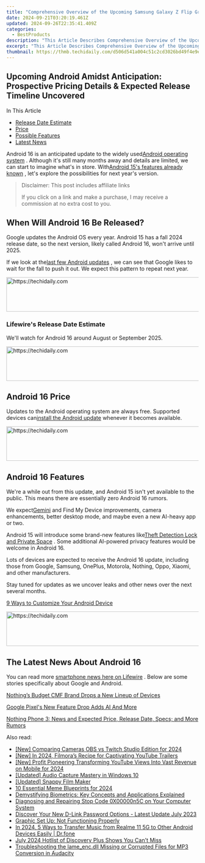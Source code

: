 ```yaml
---
title: "Comprehensive Overview of the Upcoming Samsung Galaxy Z Flip Groovy: Price Breakdowns, Anticipated Drop-Dates & Key Functionalities"
date: 2024-09-21T03:20:19.461Z
updated: 2024-09-26T22:35:41.409Z
categories:
  - BestProducts
description: "This Article Describes Comprehensive Overview of the Upcoming Samsung Galaxy Z Flip Groovy: Price Breakdowns, Anticipated Drop-Dates & Key Functionalities"
excerpt: "This Article Describes Comprehensive Overview of the Upcoming Samsung Galaxy Z Flip Groovy: Price Breakdowns, Anticipated Drop-Dates & Key Functionalities"
thumbnail: https://thmb.techidaily.com/d506d541a004c51c2cd3026bd49f4e9e82c157f9f39dde8952261d2b96a29117.jpg
---
```


## Upcoming Android Amidst Anticipation: Prospective Pricing Details & Expected Release Timeline Uncovered

In This Article

* [Release Date Estimate](https://www.lifewire.com/#toc-when-will-android-16-be-released)
* [Price](https://www.lifewire.com/#toc-android-16-price)
* [Possible Features](https://www.lifewire.com/#toc-android-16-features)
* [Latest News](https://www.lifewire.com/#toc-the-latest-news-about-android-16)

 Android 16 is an anticipated update to the widely used[Android operating system](https://www.lifewire.com/what-is-google-android-1616887) . Although it's still many months away and details are limited, we can start to imagine what's in store. With[Android 15's features already known](https://www.lifewire.com/android-15-7547471) , let's explore the possibilities for next year's version.

>  Disclaimer: This post includes affiliate links
>
>  If you click on a link and make a purchase, I may receive a commission at no extra cost to you.
>

## When Will Android 16 Be Released?

 Google updates the Android OS every year. Android 15 has a fall 2024 release date, so the next version, likely called Android 16, won't arrive until 2025.

 If we look at the[last few Android updates](https://www.lifewire.com/android-versions-4173277) , we can see that Google likes to wait for the fall to push it out. We expect this pattern to repeat next year.

<!-- affiliate ads begin -->
<a href="https://appsumo.8odi.net/c/5597632/2037350/7443" target="_top" id="2037350">
  <img src="//a.impactradius-go.com/display-ad/7443-2037350" border="0" alt="https://techidaily.com" width="728" height="90"/>
</a>
<img height="0" width="0" src="https://appsumo.8odi.net/i/5597632/2037350/7443" style="position:absolute;visibility:hidden;" border="0" />
<!-- affiliate ads end -->

### Lifewire's Release Date Estimate

We'll watch for Android 16 around August or September 2025.

<!-- affiliate ads begin -->
<a href="https://appsumo.8odi.net/c/5597632/2049382/7443" target="_top" id="2049382">
  <img src="//a.impactradius-go.com/display-ad/7443-2049382" border="0" alt="https://techidaily.com" width="728" height="90"/>
</a>
<img height="0" width="0" src="https://appsumo.8odi.net/i/5597632/2049382/7443" style="position:absolute;visibility:hidden;" border="0" />
<!-- affiliate ads end -->

## Android 16 Price

 Updates to the Android operating system are always free. Supported devices can[install the Android update](https://www.lifewire.com/update-your-android-os-121662) whenever it becomes available.  

<!-- affiliate ads begin -->
<a href="https://unicoeye.pxf.io/c/5597632/2134495/18498" target="_top" id="2134495">
  <img src="//a.impactradius-go.com/display-ad/18498-2134495" border="0" alt="https://techidaily.com" width="728" height="90"/>
</a>
<img height="0" width="0" src="https://unicoeye.pxf.io/i/5597632/2134495/18498" style="position:absolute;visibility:hidden;" border="0" />
<!-- affiliate ads end -->

## Android 16 Features

 We're a while out from this update, and Android 15 isn't yet available to the public. This means there are essentially zero Android 16 rumors.

 We expect[Gemini](https://www.lifewire.com/what-is-google-bard-7151624) and Find My Device improvements, camera enhancements, better desktop mode, and maybe even a new AI-heavy app or two.

 Android 15 will introduce some brand-new features like[Theft Detection Lock and Private Space](https://blog.google/products/android/android-theft-protection/) . Some additional AI-powered privacy features would be welcome in Android 16.

 Lots of devices are expected to receive the Android 16 update, including those from Google, Samsung, OnePlus, Motorola, Nothing, Oppo, Xiaomi, and other manufacturers.

 Stay tuned for updates as we uncover leaks and other news over the next several months.

[9 Ways to Customize Your Android Device](https://www.lifewire.com/customizing-your-android-4021844)

<!-- affiliate ads begin -->
<a href="https://appsumo.8odi.net/c/5597632/2044583/7443" target="_top" id="2044583">
  <img src="//a.impactradius-go.com/display-ad/7443-2044583" border="0" alt="https://techidaily.com" width="728" height="90"/>
</a>
<img height="0" width="0" src="https://appsumo.8odi.net/i/5597632/2044583/7443" style="position:absolute;visibility:hidden;" border="0" />
<!-- affiliate ads end -->

## The Latest News About Android 16

 You can read more [smartphone news here on Lifewire](https://www.lifewire.com/mobile-phone-news-4796390) . Below are some stories specifically about Google and Android.

[Nothing’s Budget CMF Brand Drops a New Lineup of Devices](https://www.lifewire.com/nothings-budget-cmf-brand-drops-a-new-lineup-of-devices-8674814)

[Google Pixel's New Feature Drop Adds AI And More](https://www.lifewire.com/google-pixel-s-new-feature-drop-adds-ai-and-more-8663574)

[Nothing Phone 3: News and Expected Price, Release Date, Specs; and More Rumors](https://www.lifewire.com/nothing-phone-3-8639420)

<ins class="adsbygoogle"
     style="display:block"
     data-ad-format="autorelaxed"
     data-ad-client="ca-pub-7571918770474297"
     data-ad-slot="1223367746"></ins>

<ins class="adsbygoogle"
     style="display:block"
     data-ad-client="ca-pub-7571918770474297"
     data-ad-slot="8358498916"
     data-ad-format="auto"
     data-full-width-responsive="true"></ins>

<span class="atpl-alsoreadstyle">Also read:</span>
<div><ul>
<li><a href="https://remote-screen-capture.techidaily.com/new-comparing-cameras-obs-vs-twitch-studio-edition-for-2024/"><u>[New] Comparing Cameras OBS vs Twitch Studio Edition for 2024</u></a></li>
<li><a href="https://youtube-docs.techidaily.com/n-2024-filmoras-recipe-for-captivating-youtube-trailers/"><u>[New] In 2024, Filmora’s Recipe for Captivating YouTube Trailers</u></a></li>
<li><a href="https://youtube-blog.techidaily.com/rofit-pioneering-transforming-youtube-views-into-vast-revenue-on-mobile-for-2024/"><u>[New] Profit Pioneering Transforming YouTube Views Into Vast Revenue on Mobile for 2024</u></a></li>
<li><a href="https://extra-resources.techidaily.com/updated-audio-capture-mastery-in-windows-10/"><u>[Updated] Audio Capture Mastery in Windows 10</u></a></li>
<li><a href="https://youtube-tips.techidaily.com/ed-snappy-film-maker/"><u>[Updated] Snappy Film Maker</u></a></li>
<li><a href="https://fox-links.techidaily.com/10-essential-meme-blueprints-for-2024/"><u>10 Essential Meme Blueprints for 2024</u></a></li>
<li><a href="https://techno-recovery.techidaily.com/demystifying-biometrics-key-concepts-and-applications-explained/"><u>Demystifying Biometrics: Key Concepts and Applications Explained</u></a></li>
<li><a href="https://techno-recovery.techidaily.com/diagnosing-and-repairing-stop-code-0x00000n5c-on-your-computer-system/"><u>Diagnosing and Repairing Stop Code 0X00000n5C on Your Computer System</u></a></li>
<li><a href="https://techno-recovery.techidaily.com/discover-your-new-d-link-password-options-latest-update-july-2023/"><u>Discover Your New D-Link Password Options - Latest Update July 2023</u></a></li>
<li><a href="https://graphic-issues.techidaily.com/graphic-set-up-not-functioning-properly/"><u>Graphic Set Up: Not Functioning Properly</u></a></li>
<li><a href="https://android-transfer.techidaily.com/in-2024-5-ways-to-transfer-music-from-realme-11-5g-to-other-android-devices-easily-drfone-by-drfone-transfer-from-android-transfer-from-android/"><u>In 2024, 5 Ways to Transfer Music from Realme 11 5G to Other Android Devices Easily | Dr.fone</u></a></li>
<li><a href="https://techno-recovery.techidaily.com/july-2024-hotlist-of-discovery-plus-shows-you-cant-miss/"><u>July 2024 Hotlist of Discovery Plus Shows You Can't Miss</u></a></li>
<li><a href="https://techno-recovery.techidaily.com/troubleshooting-the-lameencdll-missing-or-corrupted-files-for-mp3-conversion-in-audacity/"><u>Troubleshooting the lame_enc.dll Missing or Corrupted Files for MP3 Conversion in Audacity</u></a></li>
</ul></div>

